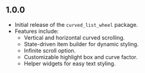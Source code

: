 ## 1.0.0

- Initial release of the `curved_list_wheel` package.
- Features include:
  - Vertical and horizontal curved scrolling.
  - State-driven item builder for dynamic styling.
  - Infinite scroll option.
  - Customizable highlight box and curve factor.
  - Helper widgets for easy text styling.
  